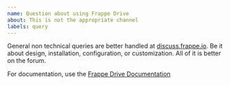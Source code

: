 ```yaml
---
name: Question about using Frappe Drive
about: This is not the appropriate channel
labels: query
---
```


General non technical queries are better handled at [discuss.frappe.io](https://discuss.frappe.io/c/frappe-drive/80). Be it about design, installation, configuration, or customization. All of it is better on the forum.

For documentation, use the [Frappe Drive Documentation](https://docs.frappe.io/drive)
